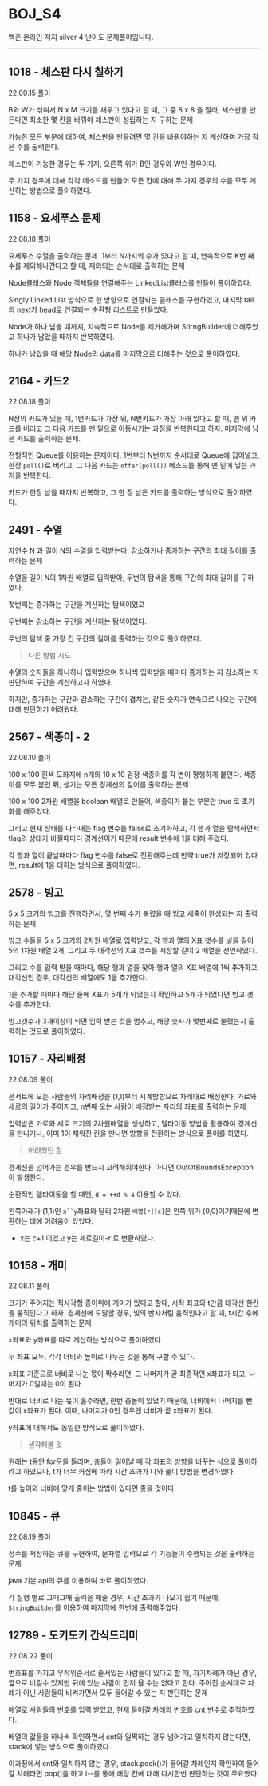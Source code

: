 # BOJ_S4
백준 온라인 저지 silver 4 난이도 문제풀이입니다.

---

## 1018 - 체스판 다시 칠하기

22.09.15 풀이

B와 W가 섞여서 N x M 크기를 채우고 있다고 할 때, 그 중 8 x 8 을 잘라, 체스판을 만든다면 최소한 몇 칸을 바꿔야 체스판이 성립하는 지 구하는 문제

가능한 모든 부분에 대하여, 체스판을 만들려면 몇 칸을 바꿔야하는 지 계산하여 가장 작은 수를 출력한다.

체스판이 가능한 경우는 두 가지, 오른쪽 위가 B인 경우와 W인 경우이다.

두 가지 경우에 대해 각각 메소드를 만들어 모든 칸에 대해 두 가지 경우의 수를 모두 계산하는 방법으로 풀이하였다.

## 1158 - 요세푸스 문제

22.08.18 풀이

요세푸스 수열을 출력하는 문제. 1부터 N까지의 수가 있다고 할 때, 연속적으로 K번 째 수를 제외해나간다고 할 때, 제외되는 순서대로 출력하는 문제

Node클래스와 Node 객체들을 연결해주는 LinkedList클래스를 만들어 풀이하였다.

Singly Linked List 방식으로  한 방향으로 연결되는 클래스를 구현하였고, 마지막 tail의 next가 head로 연결되는 순환형 리스트로 만들었다.

Node가 하나 남을 때까지, 지속적으로 Node를 제거해가며 StirngBuilder에 더해주었고 하나가 남았을 때까지 반복하였다.

하나가 남았을 때 해당 Node의 data를 마지막으로 더해주는 것으로 풀이하였다.

## 2164 - 카드2

22.08.18 풀이

N장의 카드가 있을 때, 1번카드가 가장 위, N번카드가 가장 아래 있다고 할 때, 맨 위 카드를 버리고 그 다음 카드를 맨 밑으로 이동시키는 과정을 반복한다고 하자. 마지막에 남은 카드를 출력하는 문제.

전형적인 Queue를 이용하는 문제이다. 1번부터 N번까지 순서대로 Queue에 집어넣고, 한장 `poll()`로 버리고, 그 다음 카드는 `offer(poll())` 메소드를 통해 맨 밑에 넣는 과저을 반복한다.

카드가 한장 남을 때까지 반복하고, 그 한 장 남은 카드를 출력하는 방식으로 풀이하였다.

## 2491 - 수열

자연수 N 과 길이 N의 수열을 입력받는다. 감소하거나 증가하는 구간의 최대 길이를 출력하는 문제

수열을 길이 N의 1차원 배열로 입력받아, 두번의 탐색을 통해 구간의 최대 길이를 구하였다. 

첫번째는 증가하는 구간을 계산하는 탐색이었고

두번째는 감소하는 구간을 계산하는 탐색이었다.

두번의 탐색 중 가장 긴 구간의 길이를 출력하는 것으로 풀이하였다.

> 다른 방법 시도

수열의 숫자들을 하나하나 입력받으며 하나씩 입력받을 때마다 증가하는 지 감소하는 지 판단하여 구간을 계산하고자 하였다.

하지만, 증가하는 구간과 감소하는 구간이 겹치는, 같은 숫자가 연속으로 나오는 구간에 대해 판단하기 어려웠다.

## 2567 - 색종이 - 2

22.08.10 풀이

100 x 100 흰색 도화지에 n개의 10 x 10 검정 색종이를 각 변이 평행하게 붙인다.
색종이를 모두 붙인 뒤, 생기는 모든 경계선의 길이를 출력하는 문제

100 x 100 2차원 배열을 boolean 배열로 만들어, 색종이가 붙는 부분만 true 로 초기화를 해주었다.

그리고 현재 상태를 나타내는 flag 변수를 false로 초기화하고, 각 행과 열을 탐색하면서 flag의 상태가 바뀔때마다 경계선이기 때문에 result 변수에 1을 더해 주었다. 

각 행과 열이 끝날때마다 flag 변수를 false로 전환해주는데 만약 true가 저장되어 있다면, result에 1을 더하는 방식으로 풀이하였다. 

## 2578 - 빙고

5 x 5 크기의 빙고를 진행하면서, 몇 번째 수가 불렸을 때 빙고 세줄이 완성되는 지 출력하는 문제

빙고 수들을 5 x 5 크기의 2차원 배열로 입력받고, 각 행과 열의 X표 갯수를 넣을 길이 5의 1차원 배열 2개, 그리고 두 대각선의 X표 갯수를 저장할 길이 2 배열을 선언하였다.

그리고 수를 입력 받을 때마다, 해당 행과 열을 찾아 행과 열의 X표 배열에 1씩 추가하고 대각선인 경우, 대각선의 배열에도 1을 추가한다.

1을 추가할 때마다 해당 줄에 X표가 5개가 되었는지 확인하고 5개가 되었다면 빙고 갯수를 추가한다.

빙고갯수가 3개이상이 되면 입력 받는 것을 멈추고, 해당 숫자가 몇번째로 불렸는지 출력하는 것으로 풀이하였다.

## 10157 - 자리배정

22.08.09 풀이

콘서트에 오는 사람들의 자리배정을 (1,1)부터 시계방향으로 차례대로 배정한다. 가로와 세로의 길이가 주어지고, n번째 오는 사람이 배정받는 자리의 좌표를 출력하는 문제

입력받은 가로와 세로 크기의 2차원배열을 생성하고, 델타이동 방법을 활용하여 경계선을 만나거나, 이미 1이 채워진 칸을 만나면 방향을 전환하는 방식으로 풀이를 하였다.

> 어려웠던 점

경계선을 넘어가는 경우를 반드시 고려해줘야한다. 아니면 OutOfBoundsException이 발생한다.

순환적인 델타이동을 할 때엔, `d = ++d % 4` 이용할 수 있다.

왼쪽아래가 (1,1)인 `x``y`좌표와 달리 2차원 `배열[r][c]`은 왼쪽 위가 (0,0)이기때문에 변환하는 데에 어려움이 있었다. 
- x는 c+1 이었고 y는 세로길이-r 로 변환하였다.

## 10158 - 개미

22.08.11 풀이

크기가 주어지는 직사각형 종이위에 개미가 있다고 할때, 시작 좌표와 t만큼 대각선 한칸을 움직인다고 하자. 경계선에 도달할 경우, 빛의 반사처럼 움직인다고 할 때, t시간 후에 개미의 위치를 출력하는 문제

x좌표와 y좌표를 따로 계산하는 방식으로 풀이하였다.

두 좌표 모두, 각각 너비와 높이로 나누는 것을 통해 구할 수 있다.

x좌표 기준으로 너비로 나눈 몫이 짝수라면, 그 나머지가 곧 최종적인 x좌표가 되고, 나머지가 0일때는 0이 된다.

반대로 너비로 나눈 몫이 홀수라면, 한번 충돌이 있었기 때문에, 너비에서 나머지를 뺀 값이 x좌표가 된다. 이때, 나머지가 0인 경우엔 너비가 곧 x좌표가 된다. 

y좌표에 대해서도 동일한 방식으로 풀이하였다.

> 생각해볼 것

원래는 t동안 for문을 돌리며, 충돌이 일어날 때 각 좌표의 방향을 바꾸는 식으로 풀이하려고 하였으나, t가 너무 커짐에 따라 시간 초과가 나와 풀이 방법을 변경하였다.

t를 높이와 너비에 맞게 줄이는 방법이 있다면 좋을 것이다.

## 10845 - 큐

22.08.19 풀이

정수를 저장하는 큐를 구현하여, 문자열 입력으로 각 기능들이 수행되는 것을 출력하는 문제

java 기본 api의 큐를 이용하여 바로 풀이하였다.

각 실행 별로 그때그때 출력을 해줄 경우, 시간 초과가 나오기 쉽기 때문에, `StringBuilder`를 이용하여 마지막에 한번에 출력해주었다.

## 12789 - 도키도키 간식드리미

22.08.22 풀이

번호표를 가지고 무작위순서로 줄서있는 사람들이 있다고 할 때, 자기차례가 아닌 경우, 옆으로 비킬수 있지만 뒤에 있는 사람이 먼저 올 수는 없다고 한다. 주어진 순서대로 차례가 아닌 사람들이 비켜가면서 모두 들어갈 수 있는 지 판단하는 문제

배열로 사람들의 번호를 입력 받았고, 현재 들어갈 차례의 번호를 cnt 변수로 추적하였다.

배열의 값들을 하나씩 확인하면서 cnt와 일찍하는 경우 넘어가고 일치하지 않는다면, stack에 넣는 방식으로 풀이하였다.

이과정에서 cnt와 일치하지 않는 경우, stack.peek()가 들어갈 차례인지 확인하여 들어갈 차례라면 pop()을 하고 i--를 통해 해당 칸에 대해 다시한번 판단하는 것이 주요했다.
 